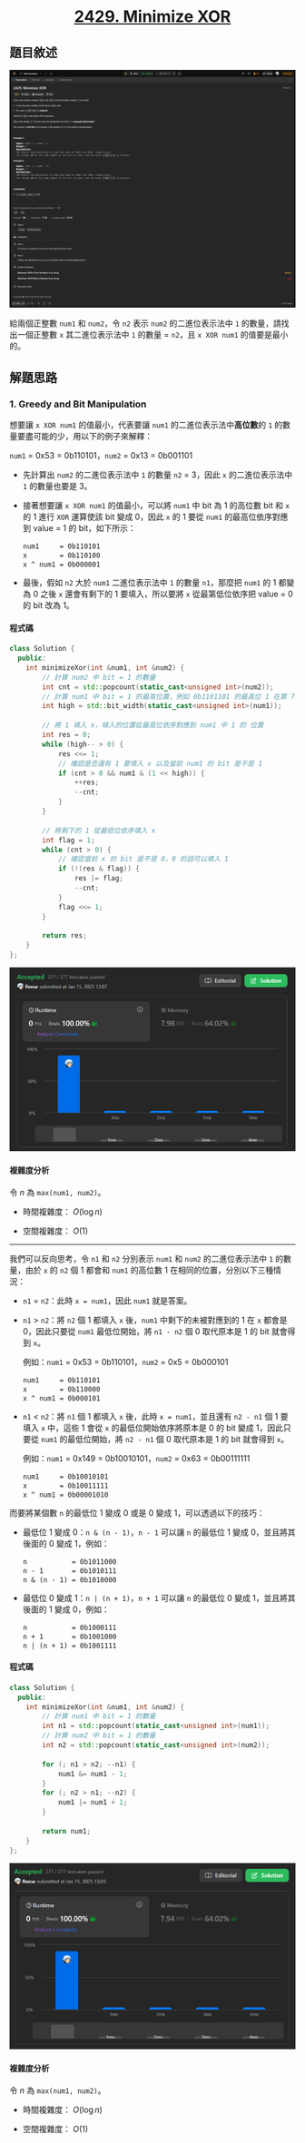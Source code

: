 # <center> [2429. Minimize XOR](https://leetcode.com/problems/minimize-xor/description/) </center>

## 題目敘述

[![](https://raw.githubusercontent.com/reese60525/ForPicGo/main/ForPicGo/Pictures/202501151157200.png)](https://raw.githubusercontent.com/reese60525/ForPicGo/main/ForPicGo/Pictures/202501151157200.png)

給兩個正整數 `num1` 和 `num2`，令 `n2` 表示 `num2` 的二進位表示法中 `1` 的數量，請找出一個正整數 `x` 其二進位表示法中 `1` 的數量 = `n2`，且 `x XOR num1` 的值要是最小的。

## 解題思路

### 1. Greedy and Bit Manipulation

想要讓 `x XOR num1` 的值最小，代表要讓 `num1` 的二進位表示法中**高位數**的 `1` 的數量要盡可能的少，用以下的例子來解釋：

`num1` = 0x53 = 0b110101，`num2` = 0x13 = 0b001101  

- 先計算出 `num2` 的二進位表示法中 `1` 的數量 `n2` = 3，因此 `x` 的二進位表示法中 `1` 的數量也要是 3。

- 接著想要讓 `x XOR num1` 的值最小，可以將 `num1` 中 bit 為 1 的高位數 bit 和 `x` 的 1 進行 `XOR` 運算使該 bit 變成 0，因此 `x` 的 1 要從 `num1` 的最高位依序對應到 value = 1 的 bit，如下所示：

    ```text
    num1     = 0b110101
    x        = 0b110100
    x ^ num1 = 0b000001
    ```

- 最後，假如 `n2` 大於 `num1` 二進位表示法中 `1` 的數量 `n1`，那麼把 `num1` 的 1 都變為 0 之後 `x` 還會有剩下的 1 要填入，所以要將 `x` 從最第低位依序把 value = 0 的 bit 改為 1。

#### 程式碼

```cpp {.line-numbers}
class Solution {
  public:
    int minimizeXor(int &num1, int &num2) {
        // 計算 num2 中 bit = 1 的數量
        int cnt = std::popcount(static_cast<unsigned int>(num2));
        // 計算 num1 中 bit = 1 的最高位置，例如 0b1101101 的最高位 1 在第 7 bit
        int high = std::bit_width(static_cast<unsigned int>(num1));

        // 將 1 填入 x，填入的位置從最高位依序對應到 num1 中 1 的 位置
        int res = 0;
        while (high-- > 0) {
            res <<= 1;
            // 確認是否還有 1 要填入 x 以及當前 num1 的 bit 是不是 1
            if (cnt > 0 && num1 & (1 << high)) {
                ++res;
                --cnt;
            }
        }

        // 將剩下的 1 從最低位依序填入 x
        int flag = 1;
        while (cnt > 0) {
            // 確認當前 x 的 bit 是不是 0，0 的話可以填入 1
            if (!(res & flag)) {
                res |= flag;
                --cnt;
            }
            flag <<= 1;
        }

        return res;
    }
};
```

[![](https://raw.githubusercontent.com/reese60525/ForPicGo/main/ForPicGo/Pictures/202501151307331.png)](https://raw.githubusercontent.com/reese60525/ForPicGo/main/ForPicGo/Pictures/202501151307331.png)

#### 複雜度分析

令 $n$ 為 `max(num1, num2)`。

- 時間複雜度： $O(\log n)$

- 空間複雜度： $O(1)$

---

我們可以反向思考，令 `n1` 和 `n2` 分別表示 `num1` 和 `num2` 的二進位表示法中 `1` 的數量，由於 `x` 的 `n2` 個 1 都會和 `num1` 的高位數 1 在相同的位置，分別以下三種情況：

- `n1` = `n2`：此時 `x = num1`，因此 `num1` 就是答案。

- `n1` > `n2`：將 `n2` 個 1 都填入 `x` 後，`num1` 中剩下的未被對應到的 1 在 `x` 都會是 0，因此只要從 `num1` 最低位開始，將 `n1 - n2` 個 0 取代原本是 1 的 bit 就會得到 `x`。

    例如：`num1` = 0x53 = 0b110101，`num2` = 0x5 = 0b000101

    ```text
    num1     = 0b110101
    x        = 0b110000
    x ^ num1 = 0b000101

- `n1` < `n2`：將 `n1` 個 1 都填入 `x` 後，此時 `x = num1`，並且還有 `n2 - n1` 個 1 要填入 `x` 中，這些 1 會從 `x` 的最低位開始依序將原本是 0 的 bit 變成 1，因此只要從 `num1` 的最低位開始，將 `n2 - n1` 個 0 取代原本是 1 的 bit 就會得到 `x`。

    例如：`num1` = 0x149 = 0b10010101，`num2` = 0x63 = 0b00111111

    ```text
    num1     = 0b10010101
    x        = 0b10011111
    x ^ num1 = 0b00001010
    ```

而要將某個數 `n` 的最低位 1 變成 0 或是 0 變成 1，可以透過以下的技巧：

- 最低位 1 變成 0：`n & (n - 1)`，`n - 1` 可以讓 `n` 的最低位 1 變成 0，並且將其後面的 0 變成 1，例如：

    ```text
    n           = 0b1011000
    n - 1       = 0b1010111
    n & (n - 1) = 0b1010000
    ```

- 最低位 0 變成 1：`n | (n + 1)`，`n + 1` 可以讓 `n` 的最低位 0 變成 1，並且將其後面的 1 變成 0，例如：

    ```text
    n           = 0b1000111
    n + 1       = 0b1001000
    n | (n + 1) = 0b1001111
    ```

#### 程式碼

```cpp {.line-numbers}
class Solution {
  public:
    int minimizeXor(int &num1, int &num2) {
        // 計算 num1 中 bit = 1 的數量
        int n1 = std::popcount(static_cast<unsigned int>(num1));
        // 計算 num2 中 bit = 1 的數量
        int n2 = std::popcount(static_cast<unsigned int>(num2));

        for (; n1 > n2; --n1) {
            num1 &= num1 - 1;
        }
        for (; n2 > n1; --n2) {
            num1 |= num1 + 1;
        }

        return num1;
    }
};
```

[![](https://raw.githubusercontent.com/reese60525/ForPicGo/main/ForPicGo/Pictures/202501151306766.png)](https://raw.githubusercontent.com/reese60525/ForPicGo/main/ForPicGo/Pictures/202501151306766.png)

#### 複雜度分析

令 $n$ 為 `max(num1, num2)`。

- 時間複雜度： $O(\log n)$

- 空間複雜度： $O(1)$
